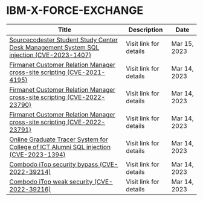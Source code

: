 

# IBM-X-FORCE-EXCHANGE

 |Title|Description|Date|
 |---|---|---|
 |[Sourcecodester Student Study Center Desk Management System SQL injection (CVE-2023-1407)](https://exchange.xforce.ibmcloud.com/activity/list?filter=Vulnerabilities)|Visit link for details|Mar 15, 2023|
 |[Firmanet Customer Relation Manager cross-site scripting (CVE-2021-4195)](https://exchange.xforce.ibmcloud.com/activity/list?filter=Vulnerabilities)|Visit link for details|Mar 14, 2023|
 |[Firmanet Customer Relation Manager cross-site scripting (CVE-2022-23790)](https://exchange.xforce.ibmcloud.com/activity/list?filter=Vulnerabilities)|Visit link for details|Mar 14, 2023|
 |[Firmanet Customer Relation Manager cross-site scripting (CVE-2022-23791)](https://exchange.xforce.ibmcloud.com/activity/list?filter=Vulnerabilities)|Visit link for details|Mar 14, 2023|
 |[Online Graduate Tracer System for College of ICT Alumni SQL injection (CVE-2023-1394)](https://exchange.xforce.ibmcloud.com/activity/list?filter=Vulnerabilities)|Visit link for details|Mar 14, 2023|
 |[Combodo iTop security bypass (CVE-2022-39214)](https://exchange.xforce.ibmcloud.com/activity/list?filter=Vulnerabilities)|Visit link for details|Mar 14, 2023|
 |[Combodo iTop weak security (CVE-2022-39216)](https://exchange.xforce.ibmcloud.com/activity/list?filter=Vulnerabilities)|Visit link for details|Mar 14, 2023|
 